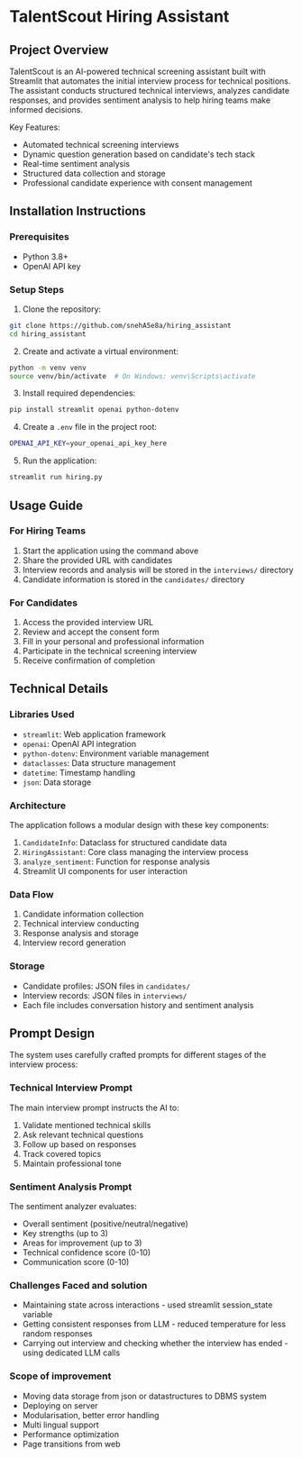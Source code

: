 # TalentScout Hiring Assistant

## Project Overview
TalentScout is an AI-powered technical screening assistant built with Streamlit that automates the initial interview process for technical positions. The assistant conducts structured technical interviews, analyzes candidate responses, and provides sentiment analysis to help hiring teams make informed decisions.

Key Features:
- Automated technical screening interviews
- Dynamic question generation based on candidate's tech stack
- Real-time sentiment analysis
- Structured data collection and storage
- Professional candidate experience with consent management

## Installation Instructions

### Prerequisites
- Python 3.8+
- OpenAI API key

### Setup Steps

1. Clone the repository:
```bash
git clone https://github.com/snehA5e8a/hiring_assistant
cd hiring_assistant
```

2. Create and activate a virtual environment:
```bash
python -m venv venv
source venv/bin/activate  # On Windows: venv\Scripts\activate
```

3. Install required dependencies:
```bash
pip install streamlit openai python-dotenv
```

4. Create a `.env` file in the project root:
```bash
OPENAI_API_KEY=your_openai_api_key_here
```

5. Run the application:
```bash
streamlit run hiring.py
```

## Usage Guide

### For Hiring Teams

1. Start the application using the command above
2. Share the provided URL with candidates
3. Interview records and analysis will be stored in the `interviews/` directory
4. Candidate information is stored in the `candidates/` directory

### For Candidates

1. Access the provided interview URL
2. Review and accept the consent form
3. Fill in your personal and professional information
4. Participate in the technical screening interview
5. Receive confirmation of completion

## Technical Details

### Libraries Used
- `streamlit`: Web application framework
- `openai`: OpenAI API integration
- `python-dotenv`: Environment variable management
- `dataclasses`: Data structure management
- `datetime`: Timestamp handling
- `json`: Data storage

### Architecture

The application follows a modular design with these key components:

1. `CandidateInfo`: Dataclass for structured candidate data
2. `HiringAssistant`: Core class managing the interview process
3. `analyze_sentiment`: Function for response analysis
4. Streamlit UI components for user interaction

### Data Flow
1. Candidate information collection
2. Technical interview conducting
3. Response analysis and storage
4. Interview record generation

### Storage
- Candidate profiles: JSON files in `candidates/`
- Interview records: JSON files in `interviews/`
- Each file includes conversation history and sentiment analysis

## Prompt Design

The system uses carefully crafted prompts for different stages of the interview process:

### Technical Interview Prompt
The main interview prompt instructs the AI to:
1. Validate mentioned technical skills
2. Ask relevant technical questions
3. Follow up based on responses
4. Track covered topics
5. Maintain professional tone

### Sentiment Analysis Prompt
The sentiment analyzer evaluates:
- Overall sentiment (positive/neutral/negative)
- Key strengths (up to 3)
- Areas for improvement (up to 3)
- Technical confidence score (0-10)
- Communication score (0-10)

### Challenges Faced and solution

- Maintaining state across interactions - used streamlit session_state variable
- Getting consistent responses from LLM - reduced temperature for less random responses
- Carrying out interview and checking whether the interview has ended - using dedicated LLM calls

### Scope of improvement

- Moving data storage from json or datastructures to DBMS system
- Deploying on server
- Modularisation, better error handling
- Multi lingual support
- Performance optimization
- Page transitions from web